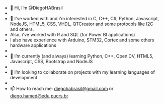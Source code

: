 - 👋 Hi, I’m @DiegoHABrasil
- 
- 👀 I've worked with and i'm interested in C, C++, C#, Python, Javascript, NodeJS, HTML5,  CSS, VHDL, QTCreator and some protocols like I2C and others.
- Also, i've worked with R and SQL (for Power BI applications)
- I also have experience with Arduino, STM32, Cortex and some others hardware applications
- 
- 🌱 I’m currently (and always) learning Python, C++, Open CV, HTML5, Javascript, CSS, Bootstrap and NodeJS
- 
- 💞️ I’m looking to collaborate on projects with my learning languages of development
- 
- 📫 How to reach me: diegohabrasil@gmail.com or diego.hamed@edu.pucrs.br

<!---
DiegoHABrasil/DiegoHABrasil is a ✨ special ✨ repository because its `README.md` (this file) appears on your GitHub profile.
You can click the Preview link to take a look at your changes.
--->
